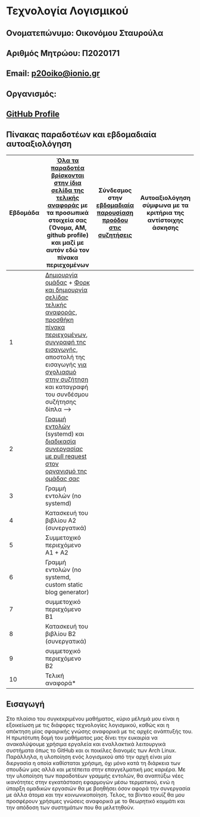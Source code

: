 # Τεχνολογία Λογισμικού 
## Ονοματεπώνυμο: Οικονόμου Σταυρούλα

## Αριθμός Μητρώου: Π2020171

## Email: [p20oiko@ionio.gr](https://webmail.ionio.gr/?_task=mail&_mbox=INBOX)

## Οργανισμός:

## [GitHub Profile](https://github.com/p20oiko)



## Πίνακας παραδοτέων και εβδομαδιαία αυτοαξιολόγηση

| Εβδομάδα | [Όλα τα παραδοτέα βρίσκονται στην ίδια σελίδα της τελικής αναφοράς](https://epidrome.github.io/teaching/deliverables/) με τα προσωπικά στοιχεία σας (Όνομα, ΑΜ, github profile) και μαζί με αυτόν εδώ τον πίνακα περιεχομένων | Σύνδεσμος στην [εβδομαδιαία παρουσίαση προόδου στις συζητήσεις](https://github.com/courses-ionio/help/discussions/categories/show-and-tell) | Αυτοαξιολόγηση σύμφωνα με τα κριτήρια της αντίστοιχης άσκησης |
| --- | --- | --- | --- |
| 1 | [Δημιουργία ομάδας](https://epidrome.github.io/teaching/team/) + [Φορκ και δημιουργία σελίδας τελικής αναφοράς](https://epidrome.github.io/teaching/guide/), [προσθήκη πίνακα περιεχομένων](https://raw.githubusercontent.com/courses-ionio/sw/master/README.md), [συγγραφή της εισαγωγής](https://epidrome.github.io/teaching/intro/), αποστολή της εισαγωγής [για σχολιασμό στην συζήτηση](https://github.com/courses-ionio/sw/discussions/categories/show-and-tell) και καταγραφή του συνδέσμου συζήτησης δίπλα --> | | |
| 2 | [Γραμμή εντολών](https://epidrome.github.io/teaching/cli) (systemd) και [διαδικασία συνεργασίας με pull request στον οργανισμό της ομάδας σας](https://epidrome.github.io/teaching/team) | | |
| 3 | Γραμμή εντολών (no systemd) | | |
| 4 | Κατασκευή του βιβλίου Α2 (συνεργατικά) | | |
| 5 | Συμμετοχικό περιεχόμενο A1 + A2 | | |
| 6 | Γραμμή εντολών (no systemd, custom static blog generator) | | |
| 7 | συμμετοχικό περιεχόμενο B1 | | |
| 8 | Κατασκευή του βιβλίου Β2 (συνεργατικά) | | |
| 9 | συμμετοχικό περιεχόμενο B2 | | |
| 10 | Τελική αναφορά* | | |

## Εισαγωγή

Στο πλαίσιο του συγκεκριμένου μαθήματος, κύριο μέλημά μου είναι η εξοικείωση με τις διάφορες τεχνολογίες λογισμικού, καθώς και η απόκτηση μίας σφαιρικής γνώσης αναφορικά με τις αρχές ανάπτυξής του. Η πρωτότυπη δομή του μαθήματος μας δίνει την ευκαιρία να ανακαλύψουμε χρήσιμα εργαλεία και εναλλακτικά λειτουργικά συστήματα όπως το GitHub και οι ποικίλες διανομές των Arch Linux. Παράλληλα, η υλοποίηση ενός λογισμικού από την αρχή είναι μία διεργασία η οποία καθίσταται χρήσιμη, όχι μόνο κατά τη διάρκεια των σπουδών μας αλλά και μετέπειτα στην επαγγελματική μας καριέρα. Με την υλοποίηση των παραδοτέων γραμμής εντολών, θα αναπτύξω νέες ικανότητες στην εγκατάσταση εφαρμογών μέσω τερματικού, ενώ η ύπαρξη ομαδικών εργασιών θα με βοηθήσει όσον αφορά την συνεργασία με άλλα άτομα και την κοινωνικοποίηση. Τελος, τα βίντεο κουίζ θα μου προσφέρουν χρήσιμες γνώσεις αναφορικά με το θεωρητικό κομμάτι και την απόδοση των συστημάτων που θα μελετηθούν. 
